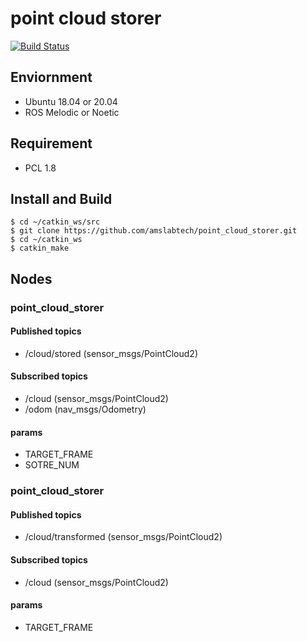 # point cloud storer

[![Build Status](https://travis-ci.com/amslabtech/point_cloud_storer.svg?token=q63m4ifqGqzNCAtzHCeq&branch=master)](https://travis-ci.com/amslabtech/point_cloud_storer)

## Enviornment
- Ubuntu 18.04 or 20.04
- ROS Melodic or Noetic

## Requirement
- PCL 1.8

## Install and Build
```
$ cd ~/catkin_ws/src
$ git clone https://github.com/amslabtech/point_cloud_storer.git
$ cd ~/catkin_ws
$ catkin_make
```

## Nodes
### point_cloud_storer
#### Published topics
- /cloud/stored (sensor_msgs/PointCloud2)

#### Subscribed topics
- /cloud (sensor_msgs/PointCloud2)
- /odom (nav_msgs/Odometry)

#### params
- TARGET_FRAME
- SOTRE_NUM


### point_cloud_storer
#### Published topics
- /cloud/transformed (sensor_msgs/PointCloud2)

#### Subscribed topics
- /cloud (sensor_msgs/PointCloud2)

#### params
- TARGET_FRAME
